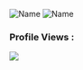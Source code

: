  ![Name](https://github.com/sharannyobasu/sharannyobasu/blob/master/Hello(1).gif)
![Name](https://github.com/sharannyobasu/sharannyobasu/blob/master/Name.png)
 
 ### Profile Views :<br>
  <img src="https://profile-counter.glitch.me/shrannyobasu/count.svg" />
